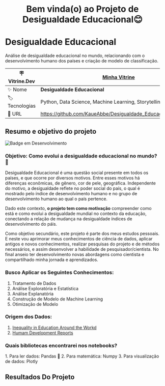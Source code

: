 <h1 align="center"> Bem vinda(o) ao Projeto de Desigualdade Educacional😊 </h1>

# Desigualdade Educacional

Análise de desigualdade educacional no mundo, relacionando com o desenvolvimento humano dos países e criação de modelo de classificação.

| :placard: Vitrine.Dev |    [Minha Vitrine](https://cursos.alura.com.br/vitrinedev/kaueabbehausen)   |
| -------------  | --- |
| :sparkles: Nome        | **Desigualdade Educacional**
| :label: Tecnologias | Python, Data Science, Machine Learning, Storytelling
| :rocket: URL         | https://github.com/KaueAbbe/Desigualdade_Educacional/tree/main
<!-- Inserir imagem com a #vitrinedev ao final do link -->

## Resumo e objetivo do projeto

![Badge em Desenvolvimento](https://img.shields.io/static/v1?label=STATUS&message=DESENVOLVIMENTO&color=<COLOR>)

<h3 align ="left"> Objetivo: Como evolui a desigualdade educacional no mundo? 🤔</h2>

Desigualdade Educacional é uma questão social presente em todos os países, e que ocorre por diversos motivos. Entre esses motivos há diferenças econômicas, de gênero, cor de pele, geográfica. Independente do motivo, a desigualdade reflete no poder social do país, o qual é mostrado pelo índice de desenvolvimento humano e no grupo de desenvolvimento humano ao qual o país pertence.

Dado este contexto, **o projeto tem como motivação** compreender como está e como evolui a desigualdade mundial no contexto da educação, conectando a relação de mudança na desigualdade índices de desenvolvimento do páis.

Como objetivo secundário, este projeto é parte dos meus estudos pessoais. E neste vou aprimorar meus conhecimentos de ciência de dados, aplicar antigos e novos conhecimentos, realizar pesquisas do projeto e de métodos necessários, e assim desenvolver a habilidade de pesquisador/cientista. No final anseio ter desenvolvimento novas abordagens como cientista e compartilhado minha jornada e aprendizados. 

<h3 align ="left"> Busco Aplicar os Seguintes Conhecimentos:</h2>

1. Tratamento de Dados 
2. Análise Exploratória e Estatística 
3. Análise Explanatória
4. Construção de Modelo de Machine Learning
5. Otimização de Modelo

<h3 align ="left"> Origem dos Dados:</h2>

1. [Inequality in Education Around the Workd](https://www.kaggle.com/datasets/iamsouravbanerjee/inequality-in-education-around-the-world)
2. [Humam Development Reports](https://hdr.undp.org/data-center/documentation-and-downloads)


<h3 align ="left"> Quais bibliotecas encontrarei nos notebooks?</h2>
1. Para ler dados: Pandas 🐼
2. Para matemática: Numpy
3. Para visualização de dados: Plotly

## Resultados Do Projeto
